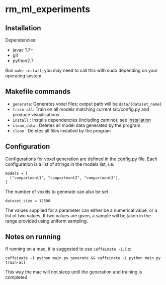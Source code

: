 # rm_ml_experiments

## Installation

Dependencies:
  - javac 1.7+
  - git
  - python2.7

Run `make install`; you may need to call this with sudo depending on
your operating system

## Makefile commands

- `generate`: Generates voxel files; output path will be `data/{dataset_name}`
- `train-all`: Train on all models matching current src/config.py and
  produce visualisations
- `install` : Installs dependencies (including camino); see [Installation](#Installation)
- `clean_data` : Deletes all model data generated by the program
- `clean` : Deletes all files installed by the program

## Configuration

Configurations for voxel generation are defined in the
[config.py](./src/config.py) file.
Each configuration is a list of strings in the models list, i.e:

```
models = [
  ["compartment1", "compartment2", "compartment3"],
]
```

The number of voxels to generate can also be set

```
dataset_size = 12500
```

The values supplied for a parameter can either be a numerical value, or a list
of two values. If two values are given, a sample will be taken
in the range provided using uniform sampling.

## Notes on running
If running on a mac, it is suggested to use `caffeinate -i`, i.e:

`caffeinate -i python main.py generate && caffeinate -i python main.py train-all`

This way the mac will not sleep until the generation and training is
completed.
